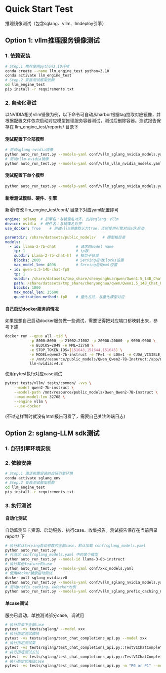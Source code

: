 # Quick Start Test
推理镜像测试（包含sglang、vllm、lmdeploy引擎）

## Option 1: vllm推理服务镜像测试
### 1. 依赖安装
```Bash
# Step.1 推荐使用python3.10环境
conda create --name llm_engine_test python=3.10
conda activate llm_engine_test
# Step.2 安装测试框架依赖
cd llm_engine_test
pip install -r requirements.txt
```
### 2. 自动化测试
以NVIDIA相关vllm镜像为例，以下命令可自动从harbor根据tag拉取对应镜像，并根据配置文件依次启动对应模型推理服务容器测试，测试后删除容器。测试报告保存在 llm_engine_test/reports/ 目录下

#### 测试配置下全部模型
```Bash
# 测试sglang-nvidia镜像
python auto_run_test.py --models-yaml conf/vllm_sglang_nvidia_models.yaml --image-tag v0.1
# 测试vllm-nvidia镜像
python auto_run_test.py --models-yaml conf/vllm_vllm_nvidia_models.yaml --image-tag v3.8.3
```
#### 测试配置下单个模型
```Bash
python auto_run_test.py --models-yaml conf/vllm_sglang_nvidia_models.yaml --image-tag v0.1 --model-id llama-3-8b-instruct
```
#### 新增测试模型、硬件、引擎
新增/修改 llm_engine_test/conf/ 目录下对应yaml配置即可
```YAML
engine: sglang  # 引擎名：与镜像名对齐，支持sglang、vllm
device: nvidia  # 硬件名：与镜像名对齐
use_docker: True    # 测试vllm镜像默认为true，否则使用引擎对应sdk启动

parentdir: /share/datasets/public_models/   # 模型根目录
models:
  - id: llama-2-7b-chat         # 请求的model name
    tp: 1                       # tp数   
    subdir: Llama-2-7b-chat-hf  # 模型子目录
    blocks: 2000                # Serving启动blocks设置
    max_model_len: 4096         # Serving启动mml设置
  - id: qwen-1.5-14b-chat-fp8
    tp: 1
    subdir: /share/datasets/tmp_share/chenyonghua/qwen/Qwen1.5_14B_Chat_FP8
    path: /share/datasets/tmp_share/chenyonghua/qwen/Qwen1.5_14B_Chat_FP8        # 模型路径，如果传了path会覆盖parentdir和subdir
    blocks: 1800
    max_model_len: 25600
    quantization_method: fp8    # 量化方法，与量化模型对应
```
#### 自己启动docker服务的情况
如果是想自己启动docker服务做一些调试，需要记得把对应端口都映射出来，参考下述
```Bash
docker run --gpus all -tid \
           -p 8000:8000 -p 21002:21002 -p 20000:20000 -p 9000:9000 \
           -e BLOCKS=2049 -e MML=32768 \
           -e STOP_TOKEN_IDS=[151643,151644,151645] \
           -e MODEL=qwen2-7b-instruct -e TP=1 -e LOG=1 -e CUDA_VISIBLE_DEVICES=0 \
           -v /mnt/resource/public_models/Qwen_Qwen2-7B-Instruct:/app/model/qwen2-7b-instruct \
           llm-nvidia:v4.8
```
使用pytest执行对应case测试
```Bash
pytest tests/vllm/ tests/common/ -vvs \
    --model qwen2-7b-instruct \
    --model-path /mnt/resource/public_models/Qwen_Qwen2-7B-Instruct \
    --max-model-len 32768 \
    --engine vllm \
    --use-docker 
```
(不过这样暂时就没有html报告可看了，需要自己关注终端日志)

## Option 2: sglang-LLM sdk测试
### 1. 自研引擎环境安装

### 2. 依赖安装
```Bash
# Step.1 激活前置安装的自研引擎环境
conda activate sglang_env
# Step.2 安装测试框架依赖
cd llm_engine_test
pip install -r requirements.txt
```

### 3. 执行测试
#### 自动化测试
自动监测显卡资源、启动服务、执行case、收集报告。测试报告保存在当前目录 report/ 下
```Bash
# 执行默认Serving启动参数的全部case，默认加载 conf/sglang_models.yaml
python auto_run_test.py
# 只测试 conf/sglang_models.yaml 中的某个模型
python auto_run_test.py --model-id llama-3-8b-instruct
# 执行其他feature的case
python auto_run_test.py --models-yaml conf/xxx_models.yaml
# 使用docker镜像启动测试
docker pull sglang-nvidia:v0
python auto_run_test.py --models-yaml conf/vllm_sglang_nvidia_models.yaml --image-tag v0
# 测试prefix caching，以docker为例
python auto_run_test.py --models-yaml conf/vllm_sglang_prefix_caching_models.yaml --image-tag v0
```

#### 单case调试
服务已启动，单独测试部分case，调试用
```Bash
# 执行目录下全部case
pytest -vs tests/sglang/ --model xxx
# 执行指定测试模块
pytest -vs tests/sglang/test_chat_completions_api.py --model xxx
# 执行指定测试类     
pytest -vs tests/sglang/test_chat_completions_api.py::TestV1ChatCompletions --model xxx
# 执行指定测试方法    
pytest -vs tests/sglang/test_chat_completions_api.py::TestV1ChatCompletions::test_chat_single_round --model xxx
# 执行指定优先级case    
pytest -vs tests/sglang/test_chat_completions_api.py -m "P0 or P1" --model xxx
```

